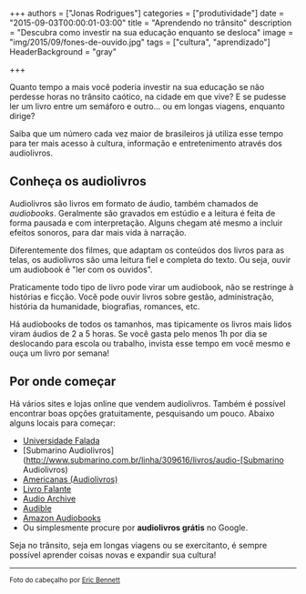 +++
authors = ["Jonas Rodrigues"]
categories = ["produtividade"]
date = "2015-09-03T00:00:01-03:00"
title = "Aprendendo no trânsito"
description = "Descubra como investir na sua educação enquanto se desloca"
image = "img/2015/09/fones-de-ouvido.jpg"
tags = ["cultura", "aprendizado"]
HeaderBackground = "gray"

+++

Quanto tempo a mais você poderia investir na sua educação se não perdesse
horas no trânsito caótico, na cidade em que vive? E se pudesse ler um livro
entre um semáforo e outro... ou em longas viagens, enquanto dirige?

Saiba que um número cada vez maior de brasileiros já utiliza esse tempo para
ter mais acesso à cultura, informação e entretenimento através dos audiolivros.

## Conheça os audiolivros

Audiolivros são livros em formato de áudio, também chamados de _audiobooks_.
Geralmente são gravados em estúdio e a leitura é feita de forma pausada e com
interpretação. Alguns chegam até mesmo a incluir efeitos sonoros, para dar mais
vida à narração.

Diferentemente dos filmes, que adaptam os conteúdos dos livros para as telas, os
audiolivros são uma leitura fiel e completa do texto. Ou seja, ouvir um audiobook
é "ler com os ouvidos".

Praticamente todo tipo de livro pode virar um audiobook, não se restringe à
histórias e ficção. Você pode ouvir livros sobre gestão, administração,
história da humanidade, biografias, romances, etc.

Há audiobooks de todos os tamanhos, mas tipicamente os livros mais lidos viram
áudios de 2 a 5 horas. Se você gasta pelo menos 1h por dia se deslocando para
escola ou trabalho, invista esse tempo em você mesmo e ouça um livro por semana!

## Por onde começar

Há vários sites e lojas online que vendem audiolivros. Também é possível encontrar
boas opções gratuitamente, pesquisando um pouco. Abaixo alguns locais para começar:

* [Universidade Falada](http://www.universidadefalada.com.br/)
* [Submarino Audiolivros](http://www.submarino.com.br/linha/309616/livros/audio-[Submarino Audiolivros)
* [Americanas (Audiolivros)](http://www.americanas.com.br/linha/228353/livros/audio-livros)
* [Livro Falante](http://livrofalante.com.br/)
* [Audio Archive](https://archive.org/details/audio)
* [Audible](http://www.audible.com/)
* [Amazon Audiobooks](http://www.amazon.com/Audiobooks-Books/b?ie=UTF8&node=368395011)
* Ou simplesmente procure por **audiolivros grátis** no Google.

Seja no trânsito, seja em longas viagens ou se exercitanto, é sempre possível
aprender coisas novas e expandir sua cultura!

---
<small>Foto do cabeçalho por [Eric Bennett](https://www.flickr.com/photos/ebnt-photo/)</small>

